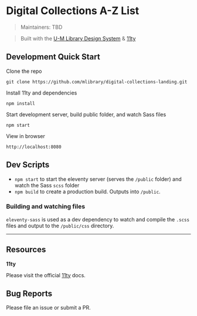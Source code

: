 # Digital Collections A-Z List

> Maintainers: TBD

> Built with the [U-M Library Design System](https://design-system.lib.umich.edu/) & [11ty](https://www.11ty.dev/)

## Development Quick Start

Clone the repo

```
git clone https://github.com/mlibrary/digital-collections-landing.git
```

Install 11ty and dependencies

```
npm install
```

Start development server, build public folder, and watch Sass files

```
npm start
```

View in browser

```
http://localhost:8080
```

## Dev Scripts

- `npm start` to start the eleventy server (serves the `/public` folder) and watch the Sass `scss` folder
- `npm build` to create a production build. Outputs into `/public`.

### Building and watching files

`eleventy-sass` is used as a dev dependency to watch and compile the `.scss` files and output to the `/public/css` directory.

---

## Resources

**11ty**

Please visit the official [11ty](https://www.11ty.dev/docs/) docs.

## Bug Reports

Please file an issue or submit a PR.
